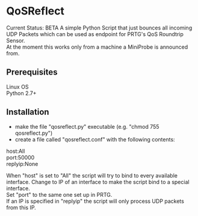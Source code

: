 QoSReflect
==========

Current Status: BETA
A simple Python Script that just bounces all incoming UDP Packets which can be used as endpoint for PRTG's QoS Roundtrip Sensor.  
At the moment this works only from a machine a MiniProbe is announced from.  


Prerequisites
-----------------
Linux OS  
Python 2.7+  

Installation
------------
- make the file "qosreflect.py" executable (e.g. "chmod 755 qosreflect.py")
- create a file called "qosreflect.conf" with the following contents:

host:All  
port:50000  
replyip:None  

When "host" is set to "All" the script will try to bind to every available interface. Change to IP of an interface to make 
the script bind to a special interface.  
Set "port" to the same one set up in PRTG.  
If an IP is specified in "replyip" the script will only process UDP packets from this IP.  




